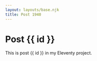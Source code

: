 ```yaml
---
layout: layouts/base.njk
title: Post 1940
---
```


# Post {{ id }}

This is post {{ id }} in my Eleventy project.
